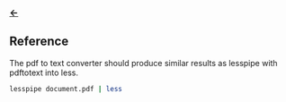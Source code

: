 ### [<-](../README.md)

## Reference
The pdf to text converter should produce similar results as lesspipe with pdftotext into less.
```sh
lesspipe document.pdf | less
```
